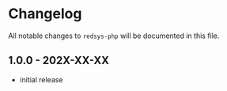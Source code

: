 # Changelog

All notable changes to `redsys-php` will be documented in this file.

## 1.0.0 - 202X-XX-XX

- initial release
